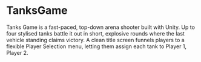 # TanksGame
Tanks Game is a fast-paced, top-down arena shooter built with Unity. Up to four stylised tanks battle it out in short, explosive rounds where the last vehicle standing claims victory. A clean title screen funnels players to a flexible Player Selection menu, letting them assign each tank to Player 1, Player 2.
